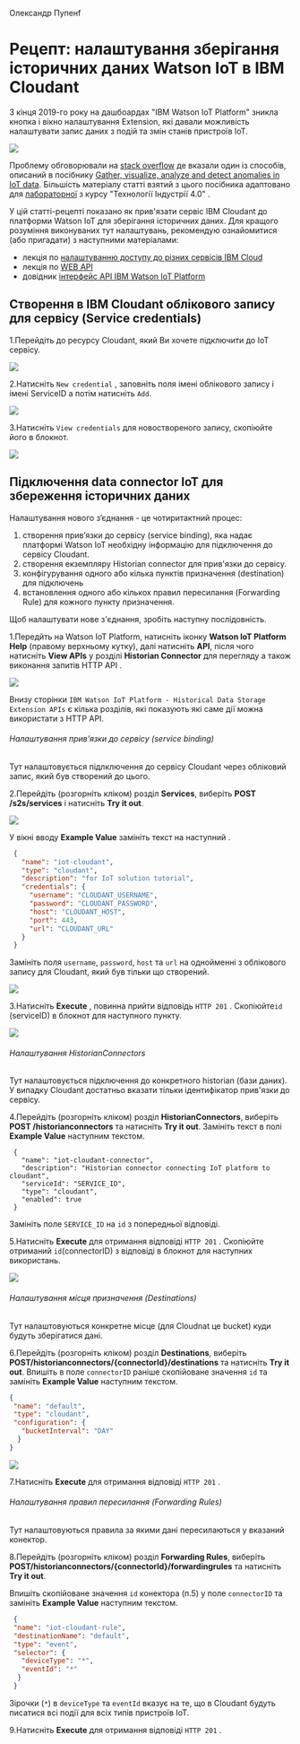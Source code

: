 Олександр Пупенf 

# Рецепт: налаштування зберігання історичних даних  Watson IoT в IBM Cloudant

З кінця 2019-го року на дашбоардах "IBM Watson IoT Platform" зникла кнопка і вікно налаштування Extension, які давали можливість налаштувати запис даних з подій та змін станів пристроїв IoT.   

![](../Лабор/4_2media/1.png)

Проблему обговорювали на [stack overflow](https://stackoverflow.com/questions/60184990/watson-iot-extensions-entry-is-not-available-in-left-menu?fbclid=IwAR1GRkeJGaPYq7bfJtg5AwxvhWVrIWqcHR5uMgJrnwj3StRI5LwjEaA_ldk) де вказали один із способів, описаний в посібнику [Gather, visualize, analyze and detect anomalies in IoT data](https://cloud.ibm.com/docs/tutorials?topic=solution-tutorials-gather-visualize-analyze-iot-data#historical_data_cloudant). Більшість матеріалу статті взятий з цього посібника адаптовано для [лабораторної](https://pupenasan.github.io/TI40/%D0%9B%D0%B0%D0%B1%D0%BE%D1%80/lab4_2.html) з курсу "Технології Індустрії 4.0" . 

У цій статті-рецепті показано як прив'язати сервіс IBM Cloudant до платформи Watson IoT для зберігання історичних даних. Для кращого розуміння виконуваних тут налаштувань, рекомендую ознайомитися (або пригадати)  з наступними матеріалами:

- лекція по [налаштуванню доступу до різних сервісів IBM Cloud](../Лекц/ibmaccess.md) 
- лекція по [WEB API](https://pupenasan.github.io/TI40/%D0%9B%D0%B5%D0%BA%D1%86/HTTPAPI.html)
- довідник [інтерфейс API IBM Watson IoT Platform](ioitodbapi.md)

## Створення в IBM Cloudant  облікового запису для сервісу (Service credentials) 

1.Перейдіть до ресурсу Cloudant, який Ви хочете підключити до IoT сервісу.  

![](iotmedia/1.png)

2.Натисніть `New credential` , заповніть поля імені облікового запису і імені ServiceID а потім натисніть `Add`.  

![](iotmedia/2.png)

3.Натисніть `View credentials` для новоствореного запису, скопіюйте його в блокнот.  

![](iotmedia/3.png)

## Підключення data connector IoT для збереження історичних даних 

Налаштування нового з’єднання - це чотиритактний процес:

1. створення прив’язки до сервісу (service binding), яка надає платформі Watson IoT необхідну інформацію для підключення до сервісу Cloudant.
2. створення екземпляру Historian connector для прив'язки до сервісу.
3. конфігурування одного або кілька пунктів призначення (destination) для підключень
4. встановлення одного або кількох правил пересилання (Forwarding Rule) для кожного пункту призначення.

Щоб налаштувати нове з'єднання, зробіть наступну послідовність. 

1.Передйть на Watson IoT Platform, натисніть іконку **Watson IoT Platform Help** (правому верхньому кутку), далі натисніть **API**, після чого натисніть **View APIs** у розділі **Historian Connector**  для перегляду  а також виконання запитів HTTP API .

![](iotmedia/4.png)

Внизу сторінки `IBM Watson IoT Platform - Historical Data Storage Extension APIs` є кілька розділів, які показують які саме дії можна використати з HTTP API. 

###### Налаштування прив’язки до сервісу (service binding)

Тут налаштовується підлключення до сервісу Cloudant через обліковий запис, який був створений до цього. 

2.Перейдіть (розгорніть кліком) розділ  **Services**, виберіть **POST /s2s/services** і натисніть  **Try it out**. 

![](iotmedia/5.png)

У вікні вводу **Example Value** замініть текст на наступний .

```json
 {
   "name": "iot-cloudant",
   "type": "cloudant",
   "description": "for IoT solution tutorial",
   "credentials": {
     "username": "CLOUDANT_USERNAME",
     "password": "CLOUDANT_PASSWORD",
     "host": "CLOUDANT_HOST",
     "port": 443,
     "url": "CLOUDANT_URL"
   }
 }
```

Замініть поля `username`, `password`, `host` та `url` на однойменні з облікового запису для Cloudant, який був тільки що створений.    

![](iotmedia/6.png)

3.Натисніть **Execute** , повинна прийти відповідь `HTTP 201` . Скопіюйте`id` (serviceID) в блокнот для наступного пункту. 

![](iotmedia/7.png)

###### Налаштування HistorianConnectors 

Тут налаштовується підключення до конкретного historian (бази даних). У випадку Cloudant достатньо вказати тільки ідентифікатор прив'язки до сервісу.  

4.Перейдіть (розгорніть кліком) розділ **HistorianConnectors**, виберіть  **POST /historianconnectors** та натисніть **Try it out**. Замініть текст в полі **Example Value** наступним текстом. 

```
 {
   "name": "iot-cloudant-connector",
   "description": "Historian connector connecting IoT platform to cloudant",
   "serviceId": "SERVICE_ID",
   "type": "cloudant",
   "enabled": true
 }
```

Замініть поле `SERVICE_ID` на `id` з попередньої відповіді.

5.Натисніть **Execute** для отримання відповіді  `HTTP 201` . Скопіюйте отриманий `id`(connectorID) з відповіді в блокнот для наступних використань.

![](iotmedia/8.png)



###### Налаштування місця призначення (Destinations)

Тут налаштовуються конкретне місце (для Cloudnat це bucket) куди будуть зберігатися дані. 

6.Перейдіть (розгорніть кліком) розділ **Destinations**, виберіть  **POST/historianconnectors/{connectorId}/destinations** та натисніть **Try it out**. Впишіть в поле `connectorID`  раніше скопійоване значення `id` та замініть **Example Value**  наступним текстом.

```json
{
 "name": "default",
 "type": "cloudant",
 "configuration": {
   "bucketInterval": "DAY"
  }
}
```

![](iotmedia/9.png)

7.Натисніть **Execute** для отримання відповіді    `HTTP 201` .

###### Налаштування правил пересилання (Forwarding Rules)

Тут налаштовуються правила за якими дані пересилаються у вказаний конектор. 

8.Перейдіть (розгорніть кліком) розділ **Forwarding Rules**, виберіть  **POST/historianconnectors/{connectorId}/forwardingrules** та натисніть **Try it out**. 

Впишіть скопійоване  значення `id` конектора (п.5) у поле `connectorID` та замініть **Example Value**  наступним текстом.

```json
 {
 "name": "iot-cloudant-rule",
 "destinationName": "default",
 "type": "event",
 "selector": {
   "deviceType": "*",
   "eventId": "*"
  }
 }
```

Зірочки (`*`) в `deviceType` та `eventId` вказує на те, що в Cloudant будуть писатися всі події для всіх типів пристроїв IoT.

9.Натисніть **Execute** для отримання відповіді `HTTP 201` .